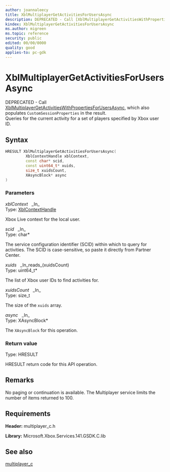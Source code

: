 ```yaml
---
author: joannaleecy
title: XblMultiplayerGetActivitiesForUsersAsync
description: DEPRECATED - Call [XblMultiplayerGetActivitiesWithPropertiesForUsersAsync](xblmultiplayergetactivitieswithpropertiesforusersasync.md), which also populates `CustomSessionProperties` in the result.<br /> Queries for the current activity for a set of players specified by Xbox user ID.
kindex: XblMultiplayerGetActivitiesForUsersAsync
ms.author: migreen
ms.topic: reference
security: public
edited: 00/00/0000
quality: good
applies-to: pc-gdk
---
```


# XblMultiplayerGetActivitiesForUsersAsync  

DEPRECATED - Call [XblMultiplayerGetActivitiesWithPropertiesForUsersAsync](xblmultiplayergetactivitieswithpropertiesforusersasync.md), which also populates `CustomSessionProperties` in the result.<br /> Queries for the current activity for a set of players specified by Xbox user ID.  

## Syntax  
  
```cpp
HRESULT XblMultiplayerGetActivitiesForUsersAsync(  
         XblContextHandle xblContext,  
         const char* scid,  
         const uint64_t* xuids,  
         size_t xuidsCount,  
         XAsyncBlock* async  
)  
```  
  
### Parameters  
  
*xblContext* &nbsp;&nbsp;\_In\_  
Type: [XblContextHandle](../../types_c/handles/xblcontexthandle.md)  
  
Xbox Live context for the local user.  
  
*scid* &nbsp;&nbsp;\_In\_  
Type: char*  
  
The service configuration identifier (SCID) within which to query for activities. The SCID is case-sensitive, so paste it directly from Partner Center.  
  
*xuids* &nbsp;&nbsp;\_In\_reads\_(xuidsCount)  
Type: uint64_t*  
  
The list of Xbox user IDs to find activities for.  
  
*xuidsCount* &nbsp;&nbsp;\_In\_  
Type: size_t  
  
The size of the `xuids` array.  
  
*async* &nbsp;&nbsp;\_In\_  
Type: XAsyncBlock*  
  
The `XAsyncBlock` for this operation.  
  
  
### Return value  
Type: HRESULT
  
HRESULT return code for this API operation.
  
## Remarks  
  
No paging or continuation is available. The Multiplayer service limits the number of items returned to 100.
  
## Requirements  
  
**Header:** multiplayer_c.h
  
**Library:** Microsoft.Xbox.Services.141.GSDK.C.lib
  
## See also  
[multiplayer_c](../multiplayer_c_members.md)  
  
  